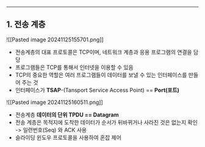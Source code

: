 
---
## 1. 전송 계층
![[Pasted image 20241125155701.png]]
- 전송계층의 대표 프로토콜은 TCP이며, 네트워크 계층과 응용 프로그램의 연결을 담당
- 프로그램들은 TCP를 통해서 인터넷을 이용할 수 있음
- TCP의 중요한 역할은 여러 프로그램들이 데이터를 보낼 수 있는 인터페이스를 만들어 주는 것
- 인터페이스가 **TSAP**-(Tansport Service Access Point) == **Port(포트)**

![[Pasted image 20241125160511.png]]
- 전송계층 **데이터의 단위 TPDU == Datagram**
- 전송 계층은 목적지에 도착한 데이터가 순서가 뒤바뀌거나 사라진 것은 없는지 확인 -> 일련번호(Seq) 와 ACK 사용
- 슬라이딩 윈도우 프로토콜을 사용하여 혼잡 제어